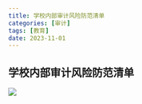 ```yaml
---
title: 学校内部审计风险防范清单
categories: [审计]
tags: [教育]
date: 2023-11-01
---
```

## 学校内部审计风险防范清单

![](https://img.richfan.site/audit/学校内部审计风险防范清单.png)